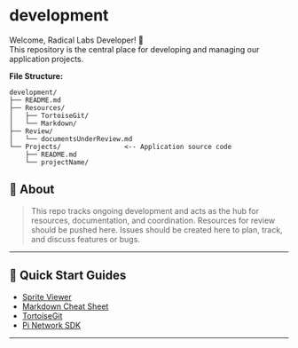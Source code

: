 # development

Welcome, Radical Labs Developer! 🎉  
This repository is the central place for developing and managing our application projects.

**File Structure:**

```
development/
├── README.md
├── Resources/
│   ├── TortoiseGit/
│   └── Markdown/  
├── Review/
│   └── documentsUnderReview.md   
└── Projects/                <-- Application source code
    ├── README.md
    └── projectName/          
```

## 📌 About
> This repo tracks ongoing development and acts as the hub for resources, documentation, and coordination. 
> Resources for review should be pushed here.
> Issues should be created here to plan, track, and discuss features or bugs.

---

## 🚀 Quick Start Guides

* [Sprite Viewer](./Resources/SpriteViewer/README.md)
* [Markdown Cheat Sheet](./Resources/Markdown/README.md)
* [TortoiseGit](./Resources/TortoiseGit/README.md)
* [Pi Network SDK](https://github.com/pi-apps/pi-platform-docs)

---
